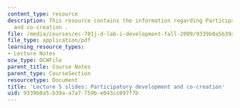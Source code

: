 ```yaml
---
content_type: resource
description: This resource contains the information regarding Participatory development
  and co-creation .
file: /media/courses/ec-701j-d-lab-i-development-fall-2009/9339b0a5b39aa7a7759be043cc097f7b_MITEC_701JF09_lec05.pdf
file_type: application/pdf
learning_resource_types:
- Lecture Notes
ocw_type: OCWFile
parent_title: Course Notes
parent_type: CourseSection
resourcetype: Document
title: 'Lecture 5 slides: Participatory development and co-creation'
uid: 9339b0a5-b39a-a7a7-759b-e043cc097f7b
---
```

